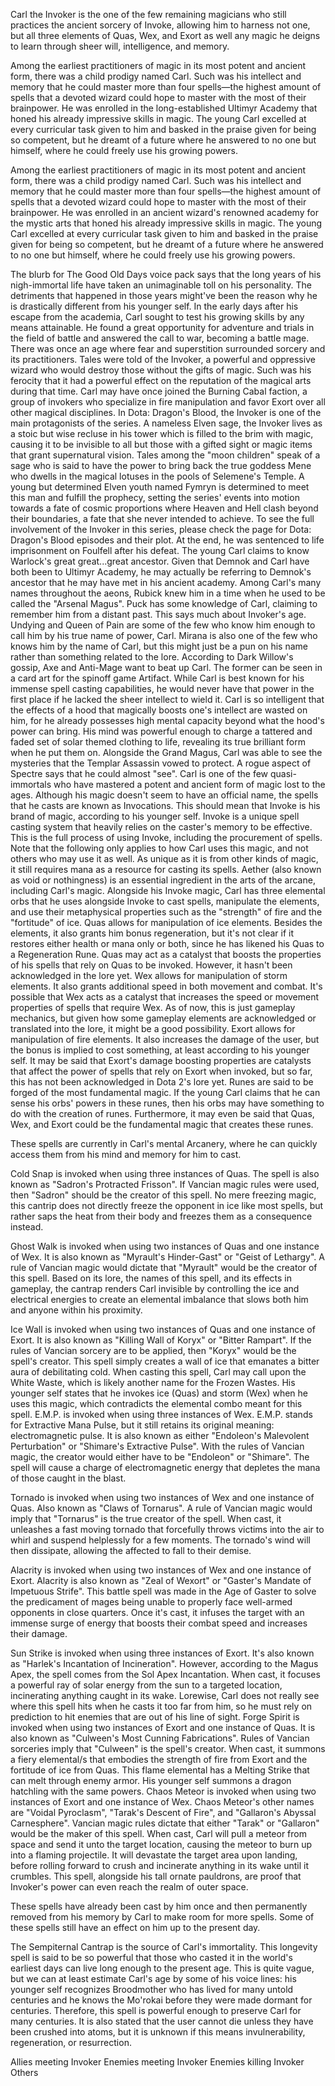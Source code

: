 

Carl the Invoker is the one of the few remaining magicians who still practices the ancient sorcery of Invoke, allowing him to harness not one, but all three elements of Quas, Wex, and Exort as well any magic he deigns to learn through sheer will, intelligence, and memory.

Among the earliest practitioners of magic in its most potent and ancient form, there was a child prodigy named Carl. Such was his intellect and memory that he could master more than four spells—the highest amount of spells that a devoted wizard could hope to master with the most of their brainpower. He was enrolled in the long-established Ultimyr Academy that honed his already impressive skills in magic. The young Carl excelled at every curricular task given to him and basked in the praise given for being so competent, but he dreamt of a future where he answered to no one but himself, where he could freely use his growing powers.


Among the earliest practitioners of magic in its most potent and ancient form, there was a child prodigy named Carl. Such was his intellect and memory that he could master more than four spells—the highest amount of spells that a devoted wizard could hope to master with the most of their brainpower. He was enrolled in an ancient wizard's renowned academy for the mystic arts that honed his already impressive skills in magic. The young Carl excelled at every curricular task given to him and basked in the praise given for being so competent, but he dreamt of a future where he answered to no one but himself, where he could freely use his growing powers.

The blurb for The Good Old Days voice pack says that the long years of his nigh-immortal life have taken an unimaginable toll on his personality. The detriments that happened in those years might've been the reason why he is drastically different from his younger self.
In the early days after his escape from the academia, Carl sought to test his growing skills by any means attainable. He found a great opportunity for adventure and trials in the field of battle and answered the call to war, becoming a battle mage.
There was once an age where fear and superstition surrounded sorcery and its practitioners. Tales were told of the Invoker, a powerful and oppressive wizard who would destroy those without the gifts of magic. Such was his ferocity that it had a powerful effect on the reputation of the magical arts during that time.
Carl may have once joined the Burning Cabal faction, a group of invokers who specialize in fire manipulation and favor Exort over all other magical disciplines.
In Dota: Dragon's Blood, the Invoker is one of the main protagonists of the series. A nameless Elven sage, the Invoker lives as a stoic but wise recluse in his tower which is filled to the brim with magic, causing it to be invisible to all but those with a gifted sight or magic items that grant supernatural vision.
Tales among the "moon children" speak of a sage who is said to have the power to bring back the true goddess Mene who dwells in the magical lotuses in the pools of Selemene's Temple. A young but determined Elven youth named Fymryn is determined to meet this man and fulfill the prophecy, setting the series' events into motion towards a fate of cosmic proportions where Heaven and Hell clash beyond their boundaries, a fate that she never intended to achieve.
To see the full involvement of the Invoker in this series, please check the page for Dota: Dragon's Blood episodes and their plot. At the end, he was sentenced to life imprisonment on Foulfell after his defeat.
The young Carl claims to know  Warlock's great great...great ancestor. Given that Demnok and Carl have both been to Ultimyr Academy, he may actually be referring to Demnok's ancestor that he may have met in his ancient academy.
Among Carl's many names throughout the aeons,  Rubick knew him in a time when he used to be called the "Arsenal Magus".
Puck has some knowledge of Carl, claiming to remember him from a distant past. This says much about Invoker's age.
Undying and  Queen of Pain are some of the few who know him enough to call him by his true name of power, Carl.  Mirana is also one of the few who knows him by the name of Carl, but this might just be a pun on his name rather than something related to the lore.
According to Dark Willow's gossip,  Axe and  Anti-Mage want to beat up Carl. The former can be seen in a card art for the spinoff game Artifact.
While Carl is best known for his immense spell casting capabilities, he would never have that power in the first place if he lacked the sheer intellect to wield it. Carl is so intelligent that the effects of a hood that magically boosts one's intellect are wasted on him, for he already possesses high mental capacity beyond what the hood's power can bring. His mind was powerful enough to charge a tattered and faded set of solar themed clothing to life, revealing its true brilliant form when he put them on.
Alongside the Grand Magus, Carl was able to see the mysteries that the  Templar Assassin vowed to protect. A rogue aspect of  Spectre says that he could almost "see".
Carl is one of the few quasi-immortals who have mastered a potent and ancient form of magic lost to the ages. Although his magic doesn't seem to have an official name, the spells that he casts are known as Invocations. This should mean that  Invoke is his brand of magic, according to his younger self.
Invoke is a unique spell casting system that heavily relies on the caster's memory to be effective. This is the full process of using Invoke, including the procurement of spells. Note that the following only applies to how Carl uses this magic, and not others who may use it as well.
As unique as it is from other kinds of magic, it still requires mana as a resource for casting its spells. Aether (also known as void or nothingness) is an essential ingredient in the arts of the arcane, including Carl's magic.
Alongside his Invoke magic, Carl has three elemental orbs that he uses alongside Invoke to cast spells, manipulate the elements, and use their metaphysical properties such as the "strength" of fire and the "fortitude" of ice.
Quas allows for manipulation of ice elements. Besides the elements, it also grants him bonus regeneration, but it's not clear if it restores either health or mana only or both, since he has likened his Quas to a Regeneration Rune. Quas may act as a catalyst that boosts the properties of his spells that rely on Quas to be invoked. However, it hasn't been acknowledged in the lore yet.
Wex allows for manipulation of storm elements. It also grants additional speed in both movement and combat. It's possible that Wex acts as a catalyst that increases the speed or movement properties of spells that require Wex. As of now, this is just gameplay mechanics, but given how some gameplay elements are acknowledged or translated into the lore, it might be a good possibility.
Exort allows for manipulation of fire elements. It also increases the damage of the user, but the bonus is implied to cost something, at least according to his younger self. It may be said that Exort's damage boosting properties are catalysts that affect the power of spells that rely on Exort when invoked, but so far, this has not been acknowledged in Dota 2's lore yet.
Runes are said to be forged of the most fundamental magic. If the young Carl claims that he can sense his orbs' powers in these runes, then his orbs may have something to do with the creation of runes. Furthermore, it may even be said that Quas, Wex, and Exort could be the fundamental magic that creates these runes.

These spells are currently in Carl's mental Arcanery, where he can quickly access them from his mind and memory for him to cast.

 Cold Snap is invoked when using three instances of Quas. The spell is also known as "Sadron's Protracted Frisson". If Vancian magic rules were used, then "Sadron" should be the creator of this spell. No mere freezing magic, this cantrip does not directly freeze the opponent in ice like most spells, but rather saps the heat from their body and freezes them as a consequence instead.

 Ghost Walk is invoked when using two instances of Quas and one instance of Wex. It is also known as "Myrault's Hinder-Gast" or "Geist of Lethargy". A rule of Vancian magic would dictate that "Myrault" would be the creator of this spell. Based on its lore, the names of this spell, and its effects in gameplay, the cantrap renders Carl invisible by controlling the ice and electrical energies to create an elemental imbalance that slows both him and anyone within his proximity.

 Ice Wall is invoked when using two instances of Quas and one instance of Exort. It is also known as "Killing Wall of Koryx" or "Bitter Rampart". If the rules of Vancian sorcery are to be applied, then "Koryx" would be the spell's creator. This spell simply creates a wall of ice that emanates a bitter aura of debilitating cold. When casting this spell, Carl may call upon the White Waste, which is likely another name for the Frozen Wastes. His younger self states that he invokes ice (Quas) and storm (Wex) when he uses this magic, which contradicts the elemental combo meant for this spell.
E.M.P. is invoked when using three instances of Wex. E.M.P. stands for Extractive Mana Pulse, but it still retains its original meaning: electromagnetic pulse. It is also known as either "Endoleon's Malevolent Perturbation" or "Shimare's Extractive Pulse". With the rules of Vancian magic, the creator would either have to be "Endoleon" or "Shimare". The spell will cause a charge of electromagnetic energy that depletes the mana of those caught in the blast.

 Tornado is invoked when using two instances of Wex and one instance of Quas. Also known as "Claws of Tornarus". A rule of Vancian magic would imply that "Tornarus" is the true creator of the spell. When cast, it unleashes a fast moving tornado that forcefully throws victims into the air to whirl and suspend helplessly for a few moments. The tornado's wind will then dissipate, allowing the affected to fall to their demise.

 Alacrity is invoked when using two instances of Wex and one instance of Exort. Alacrity is also known as "Zeal of Wexort" or "Gaster's Mandate of Impetuous Strife". This battle spell was made in the Age of Gaster to solve the predicament of mages being unable to properly face well-armed opponents in close quarters. Once it's cast, it infuses the target with an immense surge of energy that boosts their combat speed and increases their damage.

 Sun Strike is invoked when using three instances of Exort. It's also known as "Harlek's Incantation of Incineration". However, according to the Magus Apex, the spell comes from the Sol Apex Incantation. When cast, it focuses a powerful ray of solar energy from the sun to a targeted location, incinerating anything caught in its wake. Lorewise, Carl does not really see where this spell hits when he casts it too far from him, so he must rely on prediction to hit enemies that are out of his line of sight.
Forge Spirit is invoked when using two instances of Exort and one instance of Quas. It is also known as "Culween's Most Cunning Fabrications". Rules of Vancian sorceries imply that "Culween" is the spell's creator. When cast, it summons a fiery elemental/s that embodies the strength of fire from Exort and the fortitude of ice from Quas. This flame elemental has a  Melting Strike that can melt through enemy armor. His younger self summons a dragon hatchling with the same powers.
Chaos Meteor is invoked when using two instances of Exort and one instance of Wex. Chaos Meteor's other names are "Voidal Pyroclasm", "Tarak's Descent of Fire", and "Gallaron's Abyssal Carnesphere". Vancian magic rules dictate that either "Tarak" or "Gallaron" would be the maker of this spell. When cast, Carl will pull a meteor from space and send it unto the target location, causing the meteor to burn up into a flaming projectile. It will devastate the target area upon landing, before rolling forward to crush and incinerate anything in its wake until it crumbles. This spell, alongside his tall ornate pauldrons, are proof that Invoker's power can even reach the realm of outer space.


These spells have already been cast by him once and then permanently removed from his memory by Carl to make room for more spells. Some of these spells still have an effect on him up to the present day.

The Sempiternal Cantrap is the source of Carl's immortality. This longevity spell is said to be so powerful that those who casted it in the world's earliest days can live long enough to the present age. This is quite vague, but we can at least estimate Carl's age by some of his voice lines: his younger self recognizes  Broodmother who has lived for many untold centuries and he knows the Mo'rokai before they were made dormant for centuries. Therefore, this spell is powerful enough to preserve Carl for many centuries. It is also stated that the user cannot die unless they have been crushed into atoms, but it is unknown if this means invulnerability, regeneration, or resurrection.

Allies meeting Invoker
Enemies meeting Invoker
Enemies killing Invoker
Others
